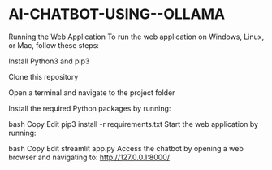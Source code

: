 # AI-CHATBOT-USING--OLLAMA

Running the Web Application
To run the web application on Windows, Linux, or Mac, follow these steps:

Install Python3 and pip3

Clone this repository

Open a terminal and navigate to the project folder

Install the required Python packages by running:

bash
Copy
Edit
pip3 install -r requirements.txt
Start the web application by running:

bash
Copy
Edit
streamlit app.py
Access the chatbot by opening a web browser and navigating to:
http://127.0.0.1:8000/


 
 



 
